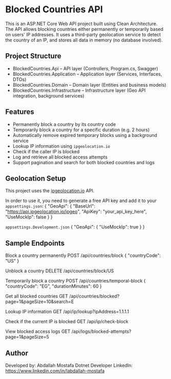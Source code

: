 # Blocked Countries API

This is an ASP.NET Core Web API project built using Clean Architecture. The API allows blocking countries either permanently or temporarily based on users' IP addresses. It uses a third-party geolocation service to detect the country of an IP, and stores all data in memory (no database involved).

## Project Structure

- BlockedCountries.Api – API layer (Controllers, Program.cs, Swagger)
- BlockedCountries.Application – Application layer (Services, Interfaces, DTOs)
- BlockedCountries.Domain – Domain layer (Entities and business models)
- BlockedCountries.Infrastructure – Infrastructure layer (Geo API integration, background services)

## Features

- Permanently block a country by its country code
- Temporarily block a country for a specific duration (e.g. 2 hours)
- Automatically remove expired temporary blocks using a background service
- Lookup IP information using `ipgeolocation.io`
- Check if the caller IP is blocked
- Log and retrieve all blocked access attempts
- Support pagination and search for both blocked countries and logs

## Geolocation Setup

This project uses the [ipgeolocation.io](https://ipgeolocation.io) API.

In order to use it, you need to generate a free API key and add it to your `appsettings.json`:
{
  "GeoApi": {
    "BaseUrl": "https://api.ipgeolocation.io/ipgeo",
    "ApiKey": "your_api_key_here",
    "UseMockIp": false
  }
}

`appsettings.Development.json`
{
  "GeoApi": {
    "UseMockIp": true
  }
}

## Sample Endpoints
Block a country permanently
POST /api/countries/block
{
  "countryCode": "US"
}

Unblock a country
DELETE /api/countries/block/US

Temporarily block a country
POST /api/countries/temporal-block
{
  "countryCode": "EG",
  "durationMinutes": 60
}

Get all blocked countries
GET /api/countries/blocked?page=1&pageSize=10&search=E

Lookup IP information
GET /api/ip/lookup?ipAddress=1.1.1.1

Check if the current IP is blocked
GET /api/ip/check-block

View blocked access logs
GET /api/logs/blocked-attempts?page=1&pageSize=5

## Author
Developed by:
Abdallah Mostafa
Dotnet Developer 
LinkedIn: https://www.linkedin.com/in/Iabdallah-mostafa

